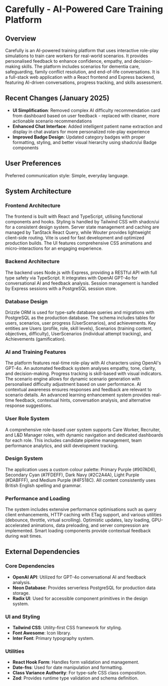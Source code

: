 # Carefully - AI-Powered Care Training Platform

## Overview
Carefully is an AI-powered training platform that uses interactive role-play simulations to train care workers for real-world scenarios. It provides personalised feedback to enhance confidence, empathy, and decision-making skills. The platform includes scenarios for dementia care, safeguarding, family conflict resolution, and end-of-life conversations. It is a full-stack web application with a React frontend and Express backend, featuring AI-driven conversations, progress tracking, and skills assessment.

## Recent Changes (January 2025)
- **UI Simplification**: Removed complex AI difficulty recommendation card from dashboard based on user feedback - replaced with cleaner, more actionable scenario recommendations
- **Enhanced Chat Interface**: Added intelligent patient name extraction and display in chat avatars for more personalized role-play experience  
- **Improved Badge Design**: Updated category badges with proper formatting, styling, and better visual hierarchy using shadcn/ui Badge components

## User Preferences
Preferred communication style: Simple, everyday language.

## System Architecture

### Frontend Architecture
The frontend is built with React and TypeScript, utilising functional components and hooks. Styling is handled by Tailwind CSS with shadcn/ui for a consistent design system. Server state management and caching are managed by TanStack React Query, while Wouter provides lightweight client-side routing. Vite is used for fast development and optimized production builds. The UI features comprehensive CSS animations and micro-interactions for an engaging experience.

### Backend Architecture
The backend uses Node.js with Express, providing a RESTful API with full type safety via TypeScript. It integrates with OpenAI GPT-4o for conversational AI and feedback analysis. Session management is handled by Express sessions with a PostgreSQL session store.

### Database Design
Drizzle ORM is used for type-safe database queries and migrations with PostgreSQL as the production database. The schema includes tables for users, scenarios, user progress (UserScenarios), and achievements. Key entities are Users (profile, role, skill levels), Scenarios (training content, objectives, difficulty), UserScenarios (individual attempt tracking), and Achievements (gamification).

### AI and Training Features
The platform features real-time role-play with AI characters using OpenAI's GPT-4o. An automated feedback system analyses empathy, tone, clarity, and decision-making. Progress tracking is skill-based with visual indicators. The scenario engine allows for dynamic scenario generation with personalised difficulty adjustment based on user performance. AI contextual awareness ensures responses and feedback are relevant to scenario details. An advanced learning enhancement system provides real-time feedback, contextual hints, conversation analysis, and alternative response suggestions.

### User Role System
A comprehensive role-based user system supports Care Worker, Recruiter, and L&D Manager roles, with dynamic navigation and dedicated dashboards for each role. This includes candidate pipeline management, team performance analytics, and skill development tracking.

### Design System
The application uses a custom colour palette: Primary Purple (#907AD6), Secondary Cyan (#7FDEFF), Dark Navy (#2C2A4A), Light Purple (#DABFFF), and Medium Purple (#4F518C). All content consistently uses British English spelling and grammar.

### Performance and Loading
The system includes extensive performance optimisations such as query client enhancements, HTTP caching with ETag support, and various utilities (debounce, throttle, virtual scrolling). Optimistic updates, lazy loading, GPU-accelerated animations, data preloading, and server compression are implemented. Smart loading components provide contextual feedback during wait times.

## External Dependencies

### Core Dependencies
- **OpenAI API**: Utilized for GPT-4o conversational AI and feedback analysis.
- **Neon Database**: Provides serverless PostgreSQL for production data storage.
- **Radix UI**: Used for accessible component primitives in the design system.

### UI and Styling
- **Tailwind CSS**: Utility-first CSS framework for styling.
- **Font Awesome**: Icon library.
- **Inter Font**: Primary typography system.

### Utilities
- **React Hook Form**: Handles form validation and management.
- **Date-fns**: Used for date manipulation and formatting.
- **Class Variance Authority**: For type-safe CSS class composition.
- **Zod**: Provides runtime type validation and schema definition.